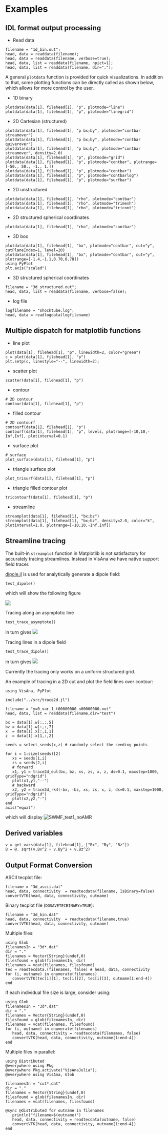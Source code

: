 # Examples

## IDL format output processing

- Read data
```
filename = "1d_bin.out";
head, data = readdata(filename);
head, data = readdata(filename, verbose=true);
head, data, list = readdata(filename, npict=1);
head, data, list = readdata(filename, dir=".");
```

A general `plotdata` function is provided for quick visualizations. In addition to that, some plotting functions can be directly called as shown below, which allows for more control by the user.

- 1D binary
```
plotdata(data[1], filehead[1], "p", plotmode="line")
plotdata(data[1], filehead[1], "p", plotmode="linegrid")
```

- 2D Cartesian (structured)
```
plotdata(data[1], filehead[1], "p bx;by", plotmode="contbar streamover")
plotdata(data[1], filehead[1], "p bx;by", plotmode="contbar quiverover")
plotdata(data[1], filehead[1], "p bx;by", plotmode="contbar streamover", density=2.0)
plotdata(data[1], filehead[1], "p", plotmode="grid")
plotdata(data[1], filehead[1], "p", plotmode="contbar", plotrange=[-50., 50., -1., 1.])
plotdata(data[1], filehead[1], "p", plotmode="contbar")
plotdata(data[1], filehead[1], "p", plotmode="contbarlog")
plotdata(data[1], filehead[1], "p", plotmode="surfbar")
```

- 2D unstructured
```
plotdata(data[1], filehead[1], "rho", plotmode="contbar")
plotdata(data[1], filehead[1], "rho", plotmode="trimesh")
plotdata(data[1], filehead[1], "rho", plotmode="tricont")
```

- 2D structured spherical coordinates
```
plotdata(data[1], filehead[1], "rho", plotmode="contbar")
```

- 3D box
```
plotdata(data[1], filehead[1], "bx", plotmode="contbar", cut="y", cutPlaneIndex=1, level=20)
plotdata(data[1], filehead[1], "bx", plotmode="contbar", cut="y", plotrange=[-1.4,-1.1,0.70,0.78])
using PyPlot
plt.axis("scaled")
```

- 3D structured spherical coordinates
```
filename = "3d_structured.out";
head, data, list = readdata(filename, verbose=false);
```

- log file
```
logfilename = "shocktube.log";
head, data = readlogdata(logfilename)
```

## Multiple dispatch for matplotlib functions
- line plot
```
plot(data[1], filehead[1], "p", linewidth=2, color="green")
c = plot(data[1], filehead[1], "p")
plt.setp(c, linestyle="--", linewidth=2);
```

- scatter plot
```
scatter(data[1], filehead[1], "p")
```

- contour
```
# 2D contour
contour(data[1], filehead[1], "p")
```

- filled contour
```
# 2D contourf
contourf(data[1], filehead[1], "p")
contourf(data[1], filehead[1], "p", levels, plotrange=[-10,10,-Inf,Inf], plotinterval=0.1)
```

- surface plot
```
# surface
plot_surface(data[1], filehead[1], "p")
```

- triangle surface plot
```
plot_trisurf(data[1], filehead[1], "p")
```

- triangle filled contour plot
```
tricontourf(data[1], filehead[1], "p")
```

- streamline
```
streamplot(data[1], filehead[1], "bx;bz")
streamplot(data[1], filehead[1], "bx;bz", density=2.0, color="k", plotinterval=1.0, plotrange=[-10,10,-Inf,Inf])
```

## Streamline tracing

The built-in `streamplot` function in Matplotlib is not satisfactory for accurately tracing streamlines. Instead in VisAna we have native support field tracer.

[dipole.jl](https://github.com/henry2004y/VisAnaJulia/blob/master/src/dipole.jl) is used for analytically generate a dipole field:
```
test_dipole()
```
which will show the following figure

![](../images/dipole_plot.png)

Tracing along an asymptotic line
```
test_trace_asymptote()
```
in turn gives
![](../images/trace_asymptote.png)

Tracing lines in a dipole field
```
test_trace_dipole()
```
in turn gives
![](../images/trace_dipole.png)

Currently the tracing only works on a uniform structured grid.

An example of tracing in a 2D cut and plot the field lines over contour:
```
using VisAna, PyPlot

include("../src/trace2d.jl")

filename = "y=0_var_1_t00000000_n00000000.out"
head, data, list = readdata(filename,dir="test")

bx = data[1].w[:,:,5]
bz = data[1].w[:,:,7]
x  = data[1].x[:,1,1]
z  = data[1].x[1,:,2]

seeds = select_seeds(x,z) # randomly select the seeding points

for i = 1:size(seeds)[2]
   xs = seeds[1,i]
   zs = seeds[2,i]
   # forward
   x1, y1 = trace2d_eul(bx, bz, xs, zs, x, z, ds=0.1, maxstep=1000, gridType="ndgrid")
   plot(x1,y1,"--")
   # backward
   x2, y2 = trace2d_rk4(-bx, -bz, xs, zs, x, z, ds=0.1, maxstep=1000, gridType="ndgrid")
   plot(x2,y2,"-")
end
axis("equal")
```
which will display
![SWMF_test1_noAMR](../images/BxBz_y0cut.png)

## Derived variables
```
v = get_vars(data[1], filehead[1], ["Bx", "By", "Bz"])
B = @. sqrt(v.Bx^2 + v.By^2 + v.Bz^2)
```

## Output Format Conversion
ASCII tecplot file:
```
filename = "3d_ascii.dat"
head, data, connectivity  = readtecdata(filename, IsBinary=false)
convertVTK(head, data, connectivity, outname)
```

Binary tecplot file (`DOSAVETECBINARY=TRUE`):
```
filename = "3d_bin.dat"
head, data, connectivity  = readtecdata(filename,true)
convertVTK(head, data, connectivity, outname)
```

Multiple files:
```
using Glob
filenamesIn = "3d*.dat"
dir = "."
filenames = Vector{String}(undef,0)
filesfound = glob(filenamesIn, dir)
filenames = vcat(filenames, filesfound)
tec = readtecdata.(filenames, false) # head, data, connectivity
for (i, outname) in enumerate(filenames)
   convertVTK(tec[i][1], tec[i][2], tec[i][3], outname[1:end-4])
end
```

If each individual file size is large, consider using:
```
using Glob
filenamesIn = "3d*.dat"
dir = "."
filenames = Vector{String}(undef,0)
filesfound = glob(filenamesIn, dir)
filenames = vcat(filenames, filesfound)
for (i, outname) in enumerate(filenames)
   head, data, connectivity = readtecdata(filenames, false)
   convertVTK(head, data, connectivity, outname[1:end-4])
end
```

Multiple files in parallel:
```
using Distributed
@everywhere using Pkg
@everywhere Pkg.activate("VisAnaJulia");
@everywhere using VisAna, Glob

filenamesIn = "cut*.dat"
dir = "."
filenames = Vector{String}(undef,0)
filesfound = glob(filenamesIn, dir)
filenames = vcat(filenames, filesfound)

@sync @distributed for outname in filenames
   println("filename=$(outname)")
   head, data, connectivity = readtecdata(outname, false)
   convertVTK(head, data, connectivity, outname[1:end-4])
end
```
